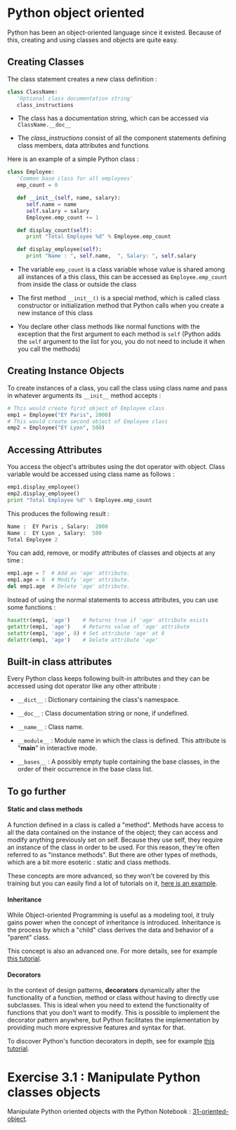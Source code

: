 # Python object oriented

Python has been an object-oriented language since it existed. Because of this, creating and using classes and objects are quite easy.


## Creating Classes

The class statement creates a new class definition :

```python
class ClassName:
   'Optional class documentation string'
   class_instructions
```

- The class has a documentation string, which can be accessed via `ClassName.__doc__`

- The *class_instructions* consist of all the component statements defining class members, data attributes and functions

Here is an example of a simple Python class :

```python
class Employee:
   'Common base class for all employees'
   emp_count = 0

   def __init__(self, name, salary):
      self.name = name
      self.salary = salary
      Employee.emp_count += 1

   def display_count(self):
      print "Total Employee %d" % Employee.emp_count

   def display_employee(self):
      print "Name : ", self.name,  ", Salary: ", self.salary
```

- The variable `emp_count` is a class variable whose value is shared among all instances of a this class, this can be accessed as `Employee.emp_count` from inside the class or outside the class

- The first method `__init__()` is a special method, which is called class constructor or initialization method that Python calls when you create a new instance of this class

- You declare other class methods like normal functions with the exception that the first argument to each method is `self` (Python adds the `self` argument to the list for you, you do not need to include it when you call the methods)


## Creating Instance Objects

To create instances of a class, you call the class using class name and pass in whatever arguments its `__init__` method accepts :

```python
# This would create first object of Employee class
emp1 = Employee("EY Paris", 2000)
# This would create second object of Employee class
emp2 = Employee("EY Lyon", 500)
```

## Accessing Attributes

You access the object's attributes using the dot operator with object. Class variable would be accessed using class name as follows :

```python
emp1.display_employee()
emp2.display_employee()
print "Total Employee %d" % Employee.emp_count
```

This produces the following result :

```python
Name :  EY Paris , Salary:  2000
Name :  EY Lyon , Salary:  500
Total Employee 2
```

You can add, remove, or modify attributes of classes and objects at any time :

```python
emp1.age = 7  # Add an 'age' attribute.
emp1.age = 8  # Modify 'age' attribute.
del emp1.age  # Delete 'age' attribute.
```

Instead of using the normal statements to access attributes, you can use some functions :

```python
hasattr(emp1, 'age')    # Returns true if 'age' attribute exists
getattr(emp1, 'age')    # Returns value of 'age' attribute
setattr(emp1, 'age', 8) # Set attribute 'age' at 8
delattr(emp1, 'age')    # Delete attribute 'age'
```

## Built-in class attributes

Every Python class keeps following built-in attributes and they can be accessed using dot operator like any other attribute :

-  `__dict__` : Dictionary containing the class's namespace.

- `__doc__` : Class documentation string or none, if undefined.

- `__name__` : Class name.

- `__module__` : Module name in which the class is defined. This attribute is "__main__" in interactive mode.

- `__bases__` : A possibly empty tuple containing the base classes, in the order of their occurrence in the base class list.


## To go further

#### Static and class methods

A function defined in a class is called a "method". Methods have access to all the data contained on the instance of the object; they can access and modify anything previously set on self. Because they use self, they require an instance of the class in order to be used. For this reason, they're often referred to as "instance methods". But there are other types of methods, which are a bit more esoteric : static and class methods.

These concepts are more advanced, so they won't be covered by this training but you can easily find a lot of tutorials on it, [here is an example](https://jeffknupp.com/blog/2014/06/18/improve-your-python-python-classes-and-object-oriented-programming/).

#### Inheritance

While Object-oriented Programming is useful as a modeling tool, it truly gains power when the concept of inheritance is introduced. Inheritance is the process by which a "child" class derives the data and behavior of a "parent" class.

This concept is also an advanced one. For more details, see for example [this tutorial](www.python-course.eu/python3_inheritance.php).

#### Decorators

In the context of design patterns, **decorators** dynamically alter the functionality of a function, method or class without having to directly use subclasses. This is ideal when you need to extend the functionality of functions that you don't want to modify. This is possible to implement the decorator pattern anywhere, but Python facilitates the implementation by providing much more expressive features and syntax for that.

To discover Python's function decorators in depth, see for example [this tutorial](http://thecodeship.com/patterns/guide-to-python-function-decorators/).


# Exercise 3.1 : Manipulate Python classes objects

Manipulate Python oriented objects with the Python Notebook : [31-oriented-object](lessons/20-introduction-to-python-programming/notebooks/31-oriented-object.ipynb).
